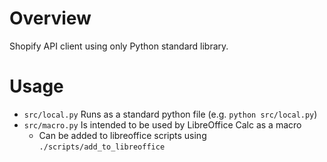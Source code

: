 # Overview

Shopify API client using only Python standard library.

# Usage

- `src/local.py` Runs as a standard python file (e.g. `python src/local.py`)
- `src/macro.py` Is intended to be used by LibreOffice Calc as a macro
    - Can be added to libreoffice scripts using `./scripts/add_to_libreoffice`
